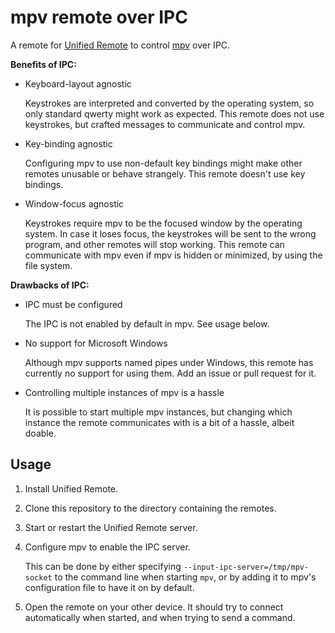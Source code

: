 # mpv remote over IPC

A remote for [Unified Remote](https://www.unifiedremote.com/) to control [mpv](https://mpv.io/) over IPC.

**Benefits of IPC:**

* Keyboard-layout agnostic

  Keystrokes are interpreted and converted by the operating system, so only standard qwerty might work as expected.
  This remote does not use keystrokes, but crafted messages to communicate and control mpv.

* Key-binding agnostic

  Configuring mpv to use non-default key bindings might make other remotes unusable or behave strangely. This remote
  doesn't use key bindings.

* Window-focus agnostic

  Keystrokes require mpv to be the focused window by the operating system. In case it loses focus, the keystrokes will
  be sent to the wrong program, and other remotes will stop working. This remote can communicate with mpv even if mpv is
  hidden or minimized, by using the file system.

**Drawbacks of IPC:**

* IPC must be configured

  The IPC is not enabled by default in mpv. See usage below.

* No support for Microsoft Windows

  Although mpv supports named pipes under Windows, this remote has currently no support for using them. Add an issue or
  pull request for it.

* Controlling multiple instances of mpv is a hassle

  It is possible to start multiple mpv instances, but changing which instance the remote communicates with is a bit of
  a hassle, albeit doable.

## Usage

1. Install Unified Remote.
2. Clone this repository to the directory containing the remotes.
3. Start or restart the Unified Remote server.
4. Configure mpv to enable the IPC server.

   This can be done by either specifying `--input-ipc-server=/tmp/mpv-socket` to the
   command line when starting `mpv`, or by adding it to mpv's configuration file to have it on by default.

5. Open the remote on your other device. It should try to connect automatically when started, and when trying to send a
   command.
